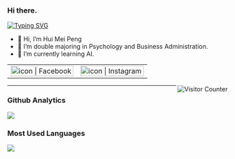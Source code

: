 ### Hi there.
<a href="https://git.io/typing-svg"><img src="https://readme-typing-svg.herokuapp.com?font=Fira+Code&pause=1000&width=435&lines=Hello.+I'm+May." alt="Typing SVG" /></a>


- 👋 Hi, I’m Hui Mei Peng
- 👀 I’m double majoring in Psychology and Business Administration.
- 🌱 I’m currently learning AI.

<table>
  <tbody>
    <tr>
      <td><a herf="https://www.facebook.com/profile/"><img align="left" src="http://user-images.githubusercontent.com/8935531/161361100-1fe2b952-4a79-48ec-8646-58f1f4f9738c.gif" alt="icon | Facebook" width="100%"/></a></td>
      <td><a herf="https://www.instagram.com/2002_1128_/"><img align="left" src="http://user-images.githubusercontent.com/8935531/161361084-a010cae7-5b98-4d09-a189-03862dc6e86e.gif" alt="icon | Instagram" width="100%"/></a></td>
    </tr>
  </tbody>
</table>
<img align="right" alt="Visitor Counter" src="https://komarev.com/ghpvc/?username=MayPeng1128&style=flat-square&&label=Profile+Views&color=50A1FF">

---

### Github Analytics
<a href="https://github.com/MayPeng1128">
  <img src="https://github-readme-stats.vercel.app/api?username=MayPeng1128&count_private=true&show_icons=true&include_all_commits=true" />
</a>

### Most Used Languages
<a href="https://github.com/MayPeng1128">
  <img src="https://github-readme-stats.vercel.app/api/top-langs/?username=MayPeng1128&layout=compact&hide=HTML,CSS,Stylus,CoffeeScript,EJS&langs_count=10" />
</a>
